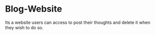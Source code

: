 # Blog-Website
Its a website users can access to post their thoughts and delete it when they wish to do so.
